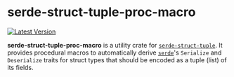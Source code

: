 # serde-struct-tuple-proc-macro

[![Latest Version]][crates.io]

[Latest Version]: https://img.shields.io/crates/v/serde-struct-tuple-proc-macro.svg
[crates.io]: https://crates.io/crates/serde-struct-tuple-proc-macro

**serde-struct-tuple-proc-macro** is a utility crate for [`serde-struct-tuple`](https://crates.io/crates/serde-struct-tuple). It provides procedural macros to automatically derive [`serde`](https://serde.rs/)'s `Serialize` and `Deserialize` traits for struct types that should be encoded as a tuple (list) of its fields.
